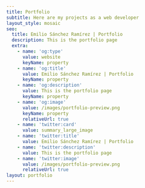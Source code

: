 ```yaml
---
title: Portfolio
subtitle: Here are my projects as a web developer
layout_style: mosaic
seo:
  title: Emilio Sánchez Ramírez | Portfolio
  description: This is the portfolio page
  extra:
    - name: 'og:type'
      value: website
      keyName: property
    - name: 'og:title'
      value: Emilio Sánchez Ramírez | Portfolio
      keyName: property
    - name: 'og:description'
      value: This is the portfolio page
      keyName: property
    - name: 'og:image'
      value: /images/portfolio-preview.png
      keyName: property
      relativeUrl: true
    - name: 'twitter:card'
      value: summary_large_image
    - name: 'twitter:title'
      value: Emilio Sánchez Ramírez | Portfolio
    - name: 'twitter:description'
      value: This is the portfolio page
    - name: 'twitter:image'
      value: /images/portfolio-preview.png
      relativeUrl: true
layout: portfolio
---
```

